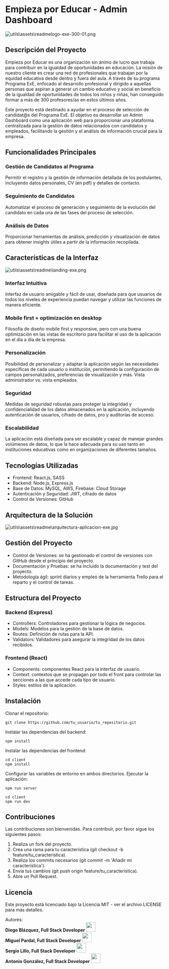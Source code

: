 # Empieza por Educar - Admin Dashboard
![utils\assets\readmelogo-exe-300-01.png](https://github.com/diegoblazquezr/DT_Empieza_por_Educar/blob/main/client/src/assets/readme/logo-exe-300-01.png)
## Descripción del Proyecto
Empieza por Educar es una organización sin ánimo de lucro que trabaja para contribuir en la igualdad de oportunidades en educación. La misión de nuestro cliente es crear una red de profesionales que trabajan por la equidad educativa desde dentro y fuera del aula. A través de su programa Programa ExE, enfocado al desarrollo profesional y dirigido a aquellas personas que aspiran a generar un cambio educativo y social en beneficio de la igualdad de oportunidades de todos los niños y niñas, han conseguido formar a más de 300 profesores/as en estos últimos años.

Este proyecto está destinado a ayudar en el proceso de selección de candidat@s del Programa ExE. El objetivo es desarrollar un Admin Dashboard como una aplicación web para proporcionar una plataforma centralizada para la gestión de datos relacionados con candidatos y empleados, facilitando la gestión y el análisis de información crucial para la empresa.
## Funcionalidades Principales
### Gestión de Candidatos al Programa
Permitir el registro y la gestión de información detallada de los postulantes, incluyendo datos personales, CV (en pdf) y detalles de contacto.
### Seguimiento de Candidatos
Automatizar el proceso de generación y seguimiento de la evolución del candidato en cada una de las fases del proceso de selección.
### Análisis de Datos
Proporcionar herramientas de análisis, predicción y visualización de datos para obtener insights útiles a partir de la información recopilada. 
## Características de la Interfaz
![utils\assets\readme\landing-exe.png](https://github.com/diegoblazquezr/DT_Empieza_por_Educar/blob/develop/utils/assets/readme/landing-exe.png)
### Interfaz Intuitiva
Interfaz de usuario amigable y fácil de usar, diseñada para que usuarios de todos los niveles de experiencia puedan navegar y utilizar las funciones de manera eficiente.
### Mobile first + optimización en desktop
Filosofía de diseño mobile first y responsive, pero con una buena optimización en las vistas de escritorio para facilitar el uso de la aplicación en el día a día de la empresa.
### Personalización
Posibilidad de personalizar y adaptar la aplicación según las necesidades específicas de cada usuario o institución, permitiendo la configuración de campos personalizados, preferencias de visualización y más. Vista administrador vs. vista empleados.
### Seguridad
Medidas de seguridad robustas para proteger la integridad y confidencialidad de los datos almacenados en la aplicación, incluyendo autenticación de usuarios, cifrado de datos, pro y auditorías de acceso.
### Escalabilidad
La aplicación está diseñada para ser escalable y capaz de manejar grandes volúmenes de datos, lo que la hace adecuada para su uso tanto en instituciones educativas como en organizaciones de diferentes tamaños.
## Tecnologías Utilizadas
- Frontend: React.js, SASS
- Backend: Node.js, Express.js
- Base de Datos: MySQL, AWS, Firebase: Cloud Storage
- Autenticación y Seguridad: JWT, cifrado de datos
- Control de Versiones: GitHub
## Arquitectura de la Solución
![utils\assets\readme\arquitectura-aplicacion-exe.jpg](https://github.com/diegoblazquezr/DT_Empieza_por_Educar/blob/develop/utils/assets/readme/arquitectura-aplicacion-exe.jpg)
## Gestión del Proyecto
- Control de Versiones: se ha gestionado el control de versiones con GitHub desde el principio del proyecto.
- Documentación y Pruebas: se ha incluido la documentación y test del proyecto.
- Metodología ágil: sprint diarios y empleo de la herramienta Trello para el reparto y el control de tareas.
## Estructura del Proyecto
### Backend (Express)
- Controllers: Controladores para gestionar la lógica de negocios.
- Models: Modelos para la gestión de la base de datos.
- Routes: Definición de rutas para la API.
- Validators: Validadores para asegurar la integridad de los datos recibidos.
### Frontend (React)
- Components: componentes React para la interfaz de usuario.
- Context: contextos que se propagan por todo el front para controlar las secciones a las que accede cada tipo de usuario.
- Styles: estilos de la aplicación.


## Instalación
Clonar el repositorio:

```
git clone https://github.com/tu_usuario/tu_repositorio.git

``` 

Instalar las dependencias del backend:

```
npm install
```

Instalar las dependencias del frontend:
```
cd client
npm install
```

Configurar las variables de entorno en ambos directorios.
Ejecutar la aplicación:
```
npm run server

cd client
npm run dev
```

## Contribuciones
Las contribuciones son bienvenidas. Para contribuir, por favor sigue los siguientes pasos:
1. Realiza un fork del proyecto.
2. Crea una rama para tu característica (git checkout -b feature/tu_caracteristica).
3. Realiza los commits necesarios (git commit -m 'Añadir mi característica').
4. Envía tus cambios (git push origin feature/tu_caracteristica).
5. Abre un Pull Request.
## Licencia
Este proyecto está licenciado bajo la Licencia MIT - ver el archivo LICENSE para más detalles.

Autores:<br>
**Diego Blázquez, Full Stack Developer**
<a href="https://www.linkedin.com/in/diego-blázquez-rosado-b08192ba/" target="_blank"> <img src="https://upload.wikimedia.org/wikipedia/commons/thumb/8/81/LinkedIn_icon.svg/1200px-LinkedIn_icon.svg.png" width=30px, height=30px/></a> 
<br>**Miguel Pardal, Full Stack Developer**
<a href="https://www.linkedin.com/in/miguel-pardal-esparís-a9051a2b4/" target="_blank"> <img src="https://upload.wikimedia.org/wikipedia/commons/thumb/8/81/LinkedIn_icon.svg/1200px-LinkedIn_icon.svg.png" width=30px, height=30px/></a> 
<br>**Sergio Lillo, Full Stack Developer**
<a href="https://www.linkedin.com/in/lillosergio/" target="_blank"> <img src="https://upload.wikimedia.org/wikipedia/commons/thumb/8/81/LinkedIn_icon.svg/1200px-LinkedIn_icon.svg.png" width=30px, height=30px/></a> 
<br>**Antonio González, Full Stack Developer**
<a href="https://www.linkedin.com/in/antonio-gonzález-torres-35b74522a/" target="_blank"> <img src="https://upload.wikimedia.org/wikipedia/commons/thumb/8/81/LinkedIn_icon.svg/1200px-LinkedIn_icon.svg.png" width=30px, height=30px/></a> 
